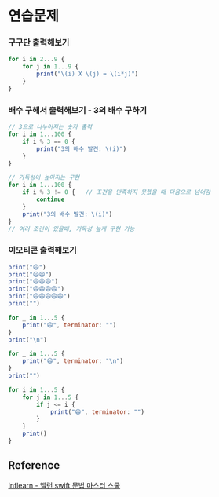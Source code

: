 # 연습문제
### 구구단 출력해보기
```javascript
for i in 2...9 {
    for j in 1...9 {
        print("\(i) X \(j) = \(i*j)")
    }
}
```
### 배수 구해서 출력해보기 - 3의 배수 구하기
```javascript
// 3으로 나누어지는 숫자 출력
for i in 1...100 {
    if i % 3 == 0 {
        print("3의 배수 발견: \(i)")
    }
}

// 가독성이 높아지는 구현
for i in 1...100 {
    if i % 3 != 0 {   // 조건을 만족하지 못했을 때 다음으로 넘어감
        continue
    }
    print("3의 배수 발견: \(i)")
}
// 여러 조건이 있을때, 가독성 높게 구현 가능
```
### 이모티콘 출력해보기
```javascript
print("😄")
print("😄😄")
print("😄😄😄")
print("😄😄😄😄")
print("😄😄😄😄😄")
print("")

for _ in 1...5 {
    print("😄", terminator: "")
}
print("\n")

for _ in 1...5 {
    print("😄", terminator: "\n")
}
print("")

for i in 1...5 {
    for j in 1...5 {
        if j <= i {
            print("😄", terminator: "")
        }
    }
    print()
}
```
## Reference
[Inflearn - 앨런 swift 문법 마스터 스쿨](https://www.inflearn.com/course/%EC%8A%A4%EC%9C%84%ED%94%84%ED%8A%B8-%EB%AC%B8%EB%B2%95-%EB%A7%88%EC%8A%A4%ED%84%B0-%EC%8A%A4%EC%BF%A8/dashboard)
